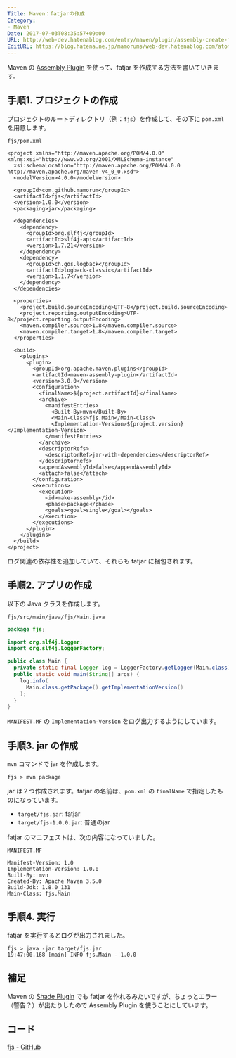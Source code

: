 ```yaml
---
Title: Maven：fatjarの作成
Category:
- Maven
Date: 2017-07-03T08:35:57+09:00
URL: http://web-dev.hatenablog.com/entry/maven/plugin/assembly-create-fatjar
EditURL: https://blog.hatena.ne.jp/mamorums/web-dev.hatenablog.com/atom/entry/8599973812276276211
---
```


Maven の [Assembly Plugin](http://maven.apache.org/plugins/maven-assembly-plugin/) を使って、fatjar を作成する方法を書いていきます。


## 手順1. プロジェクトの作成
プロジェクトのルートディレクトリ（例：`fjs`）を作成して、その下に `pom.xml` を用意します。

`fjs/pom.xml`

```
<project xmlns="http://maven.apache.org/POM/4.0.0" xmlns:xsi="http://www.w3.org/2001/XMLSchema-instance"
  xsi:schemaLocation="http://maven.apache.org/POM/4.0.0 http://maven.apache.org/maven-v4_0_0.xsd">
  <modelVersion>4.0.0</modelVersion>

  <groupId>com.github.mamorum</groupId>
  <artifactId>fjs</artifactId>
  <version>1.0.0</version>
  <packaging>jar</packaging>

  <dependencies>
    <dependency>
      <groupId>org.slf4j</groupId>
      <artifactId>slf4j-api</artifactId>
      <version>1.7.21</version>
    </dependency>
    <dependency>
      <groupId>ch.qos.logback</groupId>
      <artifactId>logback-classic</artifactId>
      <version>1.1.7</version>
    </dependency>
  </dependencies>

  <properties>
    <project.build.sourceEncoding>UTF-8</project.build.sourceEncoding>
    <project.reporting.outputEncoding>UTF-8</project.reporting.outputEncoding>
    <maven.compiler.source>1.8</maven.compiler.source>
    <maven.compiler.target>1.8</maven.compiler.target>
  </properties>

  <build>
    <plugins>
      <plugin>
        <groupId>org.apache.maven.plugins</groupId>
        <artifactId>maven-assembly-plugin</artifactId>
        <version>3.0.0</version>
        <configuration>
          <finalName>${project.artifactId}</finalName>
          <archive>
            <manifestEntries>
              <Built-By>mvn</Built-By>
              <Main-Class>fjs.Main</Main-Class>
              <Implementation-Version>${project.version}</Implementation-Version>
            </manifestEntries>
          </archive>
          <descriptorRefs>
            <descriptorRef>jar-with-dependencies</descriptorRef>
          </descriptorRefs>
          <appendAssemblyId>false</appendAssemblyId>
          <attach>false</attach>
        </configuration>
        <executions>
          <execution>
            <id>make-assembly</id>
            <phase>package</phase>
            <goals><goal>single</goal></goals>
          </execution>
        </executions>
      </plugin>
    </plugins>
  </build>
</project>
```

ログ関連の依存性を追加していて、それらも fatjar に梱包されます。


## 手順2. アプリの作成
以下の Java クラスを作成します。

`fjs/src/main/java/fjs/Main.java`

```java
package fjs;

import org.slf4j.Logger;
import org.slf4j.LoggerFactory;

public class Main {
  private static final Logger log = LoggerFactory.getLogger(Main.class);
  public static void main(String[] args) {
    log.info(
      Main.class.getPackage().getImplementationVersion()
    );
  }
}

```

`MANIFEST.MF` の `Implementation-Version` をログ出力するようにしています。


## 手順3. jar の作成
`mvn` コマンドで jar を作成します。

```
fjs > mvn package
```

jar は２つ作成されます。fatjar の名前は、`pom.xml` の `finalName` で指定したものになっています。

- `target/fjs.jar`: fatjar
- `target/fjs-1.0.0.jar`: 普通のjar

fatjar のマニフェストは、次の内容になっていました。

`MANIFEST.MF`

```
Manifest-Version: 1.0
Implementation-Version: 1.0.0
Built-By: mvn
Created-By: Apache Maven 3.5.0
Build-Jdk: 1.8.0_131
Main-Class: fjs.Main
```


## 手順4. 実行
fatjar を実行するとログが出力されました。

```
fjs > java -jar target/fjs.jar
19:47:00.168 [main] INFO fjs.Main - 1.0.0
```


## 補足
Maven の [Shade Plugin](http://maven.apache.org/plugins/maven-shade-plugin/) でも fatjar を作れるみたいですが、ちょっとエラー（警告？）が出たりしたので Assembly Plugin を使うことにしています。


## コード
[fjs - GitHub](https://github.com/mamorum/blog/tree/master/code/maven/fjs)
